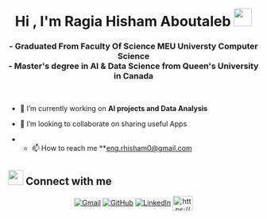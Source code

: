 <h1 align="center">Hi , I'm Ragia Hisham Aboutaleb <img src="https://media.giphy.com/media/hvRJCLFzcasrR4ia7z/giphy.gif" width="36"></h1>

<h3 align="center">
- Graduated From Faculty Of Science MEU Universty Computer Science <br>
- Master's degree in AI & Data Science from Queen's University in Canada
</h3>
<br>

- 🔭 I’m currently working on **AI projects and Data Analysis**

- 👯 I’m looking to collaborate on sharing useful Apps
- - 📫 How to reach me **eng.rhisham0@gmail.com

<!--## 🌐Socials
<p align="center">
<a href="https://www.linkedin.com/in/ragia-aboutaleb-243499223/?lipi=urn%3Ali%3Apage%3Ad_flagship3_feed%3B99UvbnVVQDKcTP%2BKy2kMhQ%3D%3D" target="blank"><img align="center" src="https://raw.githubusercontent.com/rahuldkjain/github-profile-readme-generator/master/src/images/icons/Social/linked-in-alt.svg" alt="https://www.linkedin.com/in/ragia-aboutaleb-243499223/?lipi=urn%3Ali%3Apage%3Ad_flagship3_feed%3B99UvbnVVQDKcTP%2BKy2kMhQ%3D%3D" height="30" width="40" /></a>

<a href="https://www.kaggle.com/engragia" target="blank"><img align="center" src="https://raw.githubusercontent.com/rahuldkjain/github-profile-readme-generator/master/src/images/icons/Social/kaggle.svg" alt="https://www.kaggle.com/engragia" height="30" width="40" /></a>
</p>-->

## <img src="https://media.giphy.com/media/iY8CRBdQXODJSCERIr/giphy.gif" width="30px"> Connect with me
<p align="center">
	<a href="mailto:eng.rhisham0@gmail.com"><img img src="https://img.shields.io/badge/gmail-%23EA4335.svg?style=plastic&logo=gmail&logoColor=white" alt="Gmail"/></a>
	<a href="https://github.com/RagiaH"><img src="https://img.shields.io/badge/github-%23181717.svg?style=plastic&logo=github&logoColor=white" alt="GitHub"/></a>
	<a href="https://www.linkedin.com/in/ragia-aboutaleb-243499223/?lipi=urn%3Ali%3Apage%3Ad_flagship3_feed%3B99UvbnVVQDKcTP%2BKy2kMhQ%3D%3D"><img src="https://img.shields.io/badge/linkedin-%230A66C2.svg?style=plastic&logo=linkedin&logoColor=white" alt="LinkedIn"/></a>
    <a href="https://www.kaggle.com/engragia" target="blank"><img align="center" src="https://raw.githubusercontent.com/rahuldkjain/github-profile-readme-generator/master/src/images/icons/Social/kaggle.svg" alt="https://www.kaggle.com/engragia" height="30" width="40" /></a>
</p>
